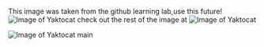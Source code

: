 
This image was taken from the github learning lab,use this future!
![Image of Yaktocat](https://octodex.github.com/images/yaktocat.png)
check out the rest of the image at ![Image of Yaktocat](https://octodex.github.com/images/yaktocat.png)

![Image of Yaktocat](https://octodex.github.com/images/yaktocat.png)
 main
